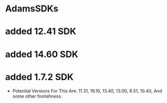 # AdamsSDKs
# added 12.41 SDK
# added 14.60 SDK
# added 1.7.2 SDK

- Potential Versions For This Are:
11.31, 19.10, 13.40, 13.00, 8.51, 10.40, And some other foolishness.